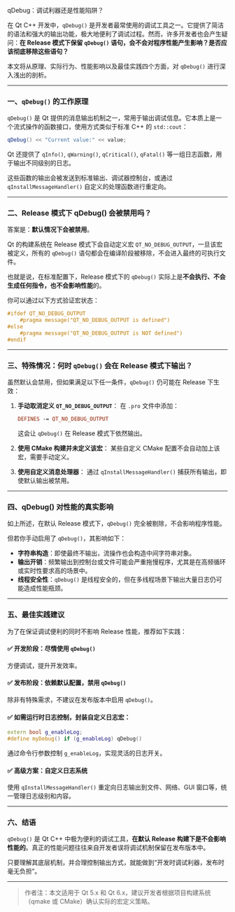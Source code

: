 qDebug：调试利器还是性能陷阱？

在 Qt C++ 开发中，`qDebug()` 是开发者最常使用的调试工具之一。它提供了简洁的语法和强大的输出功能，极大地便利了调试过程。然而，许多开发者也会产生疑问：**在 Release 模式下保留 `qDebug()` 语句，会不会对程序性能产生影响？是否应该彻底移除这些语句？**

本文将从原理、实际行为、性能影响以及最佳实践四个方面，对 `qDebug()` 进行深入浅出的剖析。

---

### 一、`qDebug()` 的工作原理

`qDebug()` 是 Qt 提供的消息输出机制之一，常用于输出调试信息。它本质上是一个流式操作的函数接口，使用方式类似于标准 C++ 的 `std::cout`：

```cpp
qDebug() << "Current value:" << value;
```

Qt 还提供了 `qInfo()`, `qWarning()`, `qCritical()`, `qFatal()` 等一组日志函数，用于输出不同级别的日志。

这些函数的输出会被发送到标准输出、调试器控制台，或通过 `qInstallMessageHandler()` 自定义的处理函数进行重定向。

---

### 二、Release 模式下 qDebug() 会被禁用吗？

答案是：**默认情况下会被禁用**。

Qt 的构建系统在 Release 模式下会自动定义宏 `QT_NO_DEBUG_OUTPUT`，一旦该宏被定义，所有的 `qDebug()` 语句都会在编译阶段被移除，不会进入最终的可执行文件。

也就是说，在标准配置下，Release 模式下的 `qDebug()` 实际上是**不会执行、不会生成任何指令，也不会影响性能**的。

你可以通过以下方式验证宏状态：

```cpp
#ifdef QT_NO_DEBUG_OUTPUT
    #pragma message("QT_NO_DEBUG_OUTPUT is defined")
#else
    #pragma message("QT_NO_DEBUG_OUTPUT is NOT defined")
#endif
```

---

### 三、特殊情况：何时 `qDebug()` 会在 Release 模式下输出？

虽然默认会禁用，但如果满足以下任一条件，`qDebug()` 仍可能在 Release 下生效：

1. **手动取消定义 `QT_NO_DEBUG_OUTPUT`**：
   在 `.pro` 文件中添加：

   ```pro
   DEFINES -= QT_NO_DEBUG_OUTPUT
   ```

   这会让 `qDebug()` 在 Release 模式下依然输出。

2. **使用 CMake 构建并未定义该宏**：
   某些自定义 CMake 配置不会自动加上该宏，需要手动定义。

3. **使用自定义消息处理器**：
   通过 `qInstallMessageHandler()` 捕获所有输出，即使默认输出被禁用。

---

### 四、qDebug() 对性能的真实影响

如上所述，在默认 Release 模式下，`qDebug()` 完全被剔除，不会影响程序性能。

但若你手动启用了 `qDebug()`，其影响如下：

* **字符串构造**：即使最终不输出，流操作也会构造中间字符串对象。
* **输出开销**：频繁输出到控制台或文件可能会严重拖慢程序，尤其是在高频循环或实时性要求高的场景中。
* **线程安全性**：`qDebug()` 是线程安全的，但在多线程场景下输出大量日志仍可能造成性能瓶颈。

---

### 五、最佳实践建议

为了在保证调试便利的同时不影响 Release 性能，推荐如下实践：

#### ✅ 开发阶段：尽情使用 `qDebug()`

方便调试，提升开发效率。

#### ✅ 发布阶段：依赖默认配置，禁用 `qDebug()`

除非有特殊需求，不建议在发布版本中启用 `qDebug()`。

#### ✅ 如需运行时日志控制，封装自定义日志宏：

```cpp
extern bool g_enableLog;
#define myDebug() if (g_enableLog) qDebug()
```

通过命令行参数控制 `g_enableLog`，实现灵活的日志开关。

#### ✅ 高级方案：自定义日志系统

使用 `qInstallMessageHandler()` 重定向日志输出到文件、网络、GUI 窗口等，统一管理日志级别和内容。

---

### 六、结语

`qDebug()` 是 Qt C++ 中极为便利的调试工具，**在默认 Release 构建下是不会影响性能的**。真正的性能问题往往来自开发者误将调试机制保留在发布版本中。

只要理解其底层机制，并合理控制输出方式，就能做到“开发时调试利器，发布时毫无负担”。

---

> 作者注：本文适用于 Qt 5.x 和 Qt 6.x，建议开发者根据项目构建系统（qmake 或 CMake）确认实际的宏定义策略。
